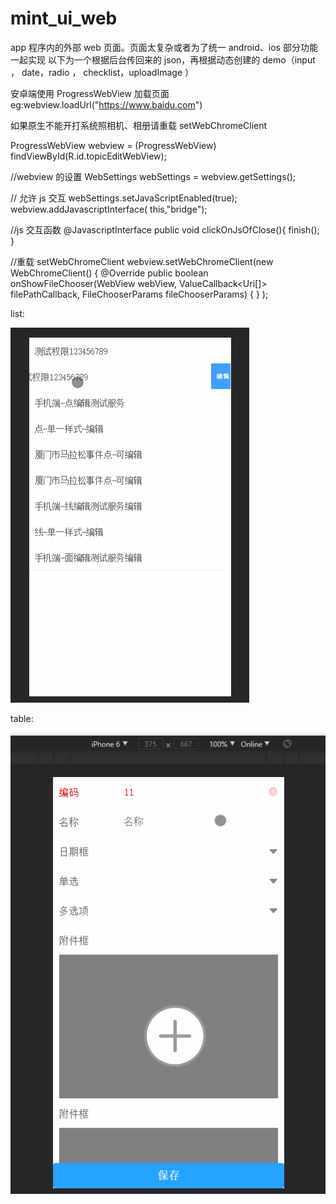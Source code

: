 # mint_ui_web

app 程序内的外部 web 页面。页面太复杂或者为了统一 android、ios 部分功能一起实现
以下为一个根据后台传回来的 json，再根据动态创建的 demo（input ， date，radio ，
checklist，uploadImage ）

安卓端使用 ProgressWebView 加载页面 eg:webview.loadUrl("https://www.baidu.com")

如果原生不能开打系统照相机、相册请重载 setWebChromeClient

ProgressWebView webview = (ProgressWebView) findViewById(R.id.topicEditWebView);

//webview 的设置 
WebSettings webSettings = webview.getSettings(); 

// 允许 js 交互
webSettings.setJavaScriptEnabled(true); 
webview.addJavascriptInterface( this,"bridge");

//js 交互函数
@JavascriptInterface
public void clickOnJsOfClose(){
    finish();
}

//重载 setWebChromeClient
webview.setWebChromeClient(new WebChromeClient() {
    @Override
    public boolean onShowFileChooser(WebView webView, ValueCallback<Uri[]> filePathCallback, FileChooserParams fileChooserParams) {
    }
);

list:

![image](https://github.com/strangerDemon/mint_ui_web/blob/master/gif/list.gif)

table:

![image](https://github.com/strangerDemon/mint_ui_web/blob/master/gif/table2.gif)

